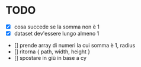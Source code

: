 # TODO

- [x] cosa succede se la somma non è 1
- [x] dataset dev'essere lungo almeno 1
- [] prende array di numeri la cui somma è 1, radius
- [] ritorna { path, width, height }
- [] spostare in giù in base a cy
